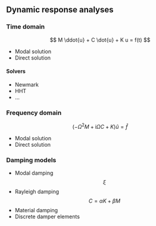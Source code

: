 ## Dynamic response analyses

### Time domain

$$ M \ddot{u} + C \dot{u} + K u = f(t) $$

* Modal solution
* Direct solution 

#### Solvers

* Newmark
* HHT
* ...

### Frequency domain

$$ (-\Omega^2 M + \textrm{i} \Omega C + K) \hat{u} = \hat{f} $$

* Modal solution
* Direct solution 

### Damping models

* Modal damping $$\xi$$
* Rayleigh damping $$C = \alpha K + \beta M$$
* Material damping
* Discrete damper elements
